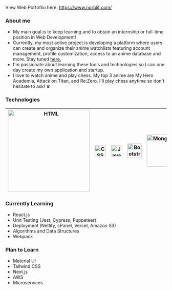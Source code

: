 View Web Portoflio here: https://www.norblit.com/

### About me
- My main goal is to keep learning and to obtain an internship or full-time position in Web Development!
- Currently, my most active project is developing a platform where users can create and organize their anime watchlists featuring account management, profile customization, access to an anime database and more. Stay tuned [here.](https://github.com/Norblit/Ani.Me)
- I'm passionate about learning these tools and technologies so I can one day create my own application and startup.
- I love to watch anime and play chess. My top 3 anime are My Hero Academia, Attack on Titan, and Re:Zero. I'll play chess anytime so don't hesitate to ask! ♛

### Technologies
|<a href='https://developer.mozilla.org/en-US/docs/Learn/Getting_started_with_the_web/HTML_basics' target="_blank"><img src="https://user-images.githubusercontent.com/58277229/163024092-afd95e2e-194a-470f-b71e-4c691c12bc0a.png" alt="HTML" width="255"/></a>|<a href='https://developer.mozilla.org/en-US/docs/Web/CSS' target="_blank"><img src="https://user-images.githubusercontent.com/58277229/163024207-9c7e5c36-f2e8-403b-8b62-82b56bbd2ab5.png" alt="CSS" width="35"/></a>|<a href='https://developer.mozilla.org/en-US/docs/Web/JavaScript' target="_blank"><img src="https://seeklogo.com/images/J/javascript-js-logo-2949701702-seeklogo.com.png" alt="JavaScript" width="35"/></a>|<a href='https://getbootstrap.com/' target="_blank"><img src="https://upload.wikimedia.org/wikipedia/commons/b/b2/Bootstrap_logo.svg" alt="Bootstrap" width="45"/></a>|<a href='https://www.mongodb.com/' target="_blank"><img src="https://user-images.githubusercontent.com/58277229/163027771-d40bf484-2072-4c53-9807-5f7fa1906b75.svg" alt="MongoDB" width="100"/></a>|<a href='https://reactjs.org/' target="_blank"><img src="https://upload.wikimedia.org/wikipedia/commons/thumb/a/a7/React-icon.svg/1024px-React-icon.svg.png?20220125121207" alt="React" width="35"/></a>|<a href='https://sass-lang.com/' target="_blank"><img src="https://user-images.githubusercontent.com/58277229/163028260-2f1b0d82-8fdf-4f5f-84e1-f3ba1079a7f5.svg" alt="Sass" width="50"/></a>|<a href='https://git-scm.com/' target="_blank"><img src="https://user-images.githubusercontent.com/58277229/163028704-82fd7064-e245-45b6-a9d4-6c75eaeaf4e2.png" alt="Git" width="40"/></a>|<a href='https://www.figma.com/' target="_blank"><img src="https://user-images.githubusercontent.com/58277229/163029146-361c582f-1e07-418b-a7cf-d234020b67c6.svg" alt="Figma" width="25"/></a>|<a href='https://nodejs.org/en/' target="_blank"><img src="https://user-images.githubusercontent.com/58277229/163029697-7180e99f-aaa6-420e-bb5e-f80bf25a39a6.svg" alt="NodeJS" width="65"/></a>|<a href='https://www.docker.com/' target="_blank"><img src="https://user-images.githubusercontent.com/58277229/163030009-153e53b4-883e-41c9-96ee-e03d24d2b57c.png" alt="Docker" width="55"/></a>
| --- | --- | --- | --- | --- | --- | --- | --- | --- | --- | --- |

### Currently Learning
- React.js
- Unit Testing (Jest, Cypress, Puppeteer)
- Deployment (Netlify, cPanel, Vercel, Amazon S3)
- Algorithms and Data Structures
- Webpack

### Plan to Learn
- Material UI
- Tailwind CSS
- Next.js
- AWS
- Microservices
